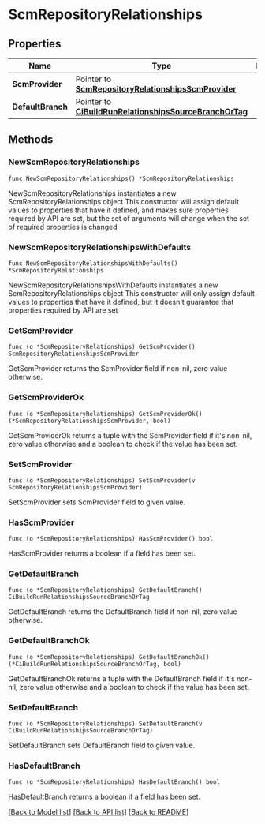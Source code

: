 # ScmRepositoryRelationships

## Properties

Name | Type | Description | Notes
------------ | ------------- | ------------- | -------------
**ScmProvider** | Pointer to [**ScmRepositoryRelationshipsScmProvider**](ScmRepositoryRelationshipsScmProvider.md) |  | [optional] 
**DefaultBranch** | Pointer to [**CiBuildRunRelationshipsSourceBranchOrTag**](CiBuildRunRelationshipsSourceBranchOrTag.md) |  | [optional] 

## Methods

### NewScmRepositoryRelationships

`func NewScmRepositoryRelationships() *ScmRepositoryRelationships`

NewScmRepositoryRelationships instantiates a new ScmRepositoryRelationships object
This constructor will assign default values to properties that have it defined,
and makes sure properties required by API are set, but the set of arguments
will change when the set of required properties is changed

### NewScmRepositoryRelationshipsWithDefaults

`func NewScmRepositoryRelationshipsWithDefaults() *ScmRepositoryRelationships`

NewScmRepositoryRelationshipsWithDefaults instantiates a new ScmRepositoryRelationships object
This constructor will only assign default values to properties that have it defined,
but it doesn't guarantee that properties required by API are set

### GetScmProvider

`func (o *ScmRepositoryRelationships) GetScmProvider() ScmRepositoryRelationshipsScmProvider`

GetScmProvider returns the ScmProvider field if non-nil, zero value otherwise.

### GetScmProviderOk

`func (o *ScmRepositoryRelationships) GetScmProviderOk() (*ScmRepositoryRelationshipsScmProvider, bool)`

GetScmProviderOk returns a tuple with the ScmProvider field if it's non-nil, zero value otherwise
and a boolean to check if the value has been set.

### SetScmProvider

`func (o *ScmRepositoryRelationships) SetScmProvider(v ScmRepositoryRelationshipsScmProvider)`

SetScmProvider sets ScmProvider field to given value.

### HasScmProvider

`func (o *ScmRepositoryRelationships) HasScmProvider() bool`

HasScmProvider returns a boolean if a field has been set.

### GetDefaultBranch

`func (o *ScmRepositoryRelationships) GetDefaultBranch() CiBuildRunRelationshipsSourceBranchOrTag`

GetDefaultBranch returns the DefaultBranch field if non-nil, zero value otherwise.

### GetDefaultBranchOk

`func (o *ScmRepositoryRelationships) GetDefaultBranchOk() (*CiBuildRunRelationshipsSourceBranchOrTag, bool)`

GetDefaultBranchOk returns a tuple with the DefaultBranch field if it's non-nil, zero value otherwise
and a boolean to check if the value has been set.

### SetDefaultBranch

`func (o *ScmRepositoryRelationships) SetDefaultBranch(v CiBuildRunRelationshipsSourceBranchOrTag)`

SetDefaultBranch sets DefaultBranch field to given value.

### HasDefaultBranch

`func (o *ScmRepositoryRelationships) HasDefaultBranch() bool`

HasDefaultBranch returns a boolean if a field has been set.


[[Back to Model list]](../README.md#documentation-for-models) [[Back to API list]](../README.md#documentation-for-api-endpoints) [[Back to README]](../README.md)


